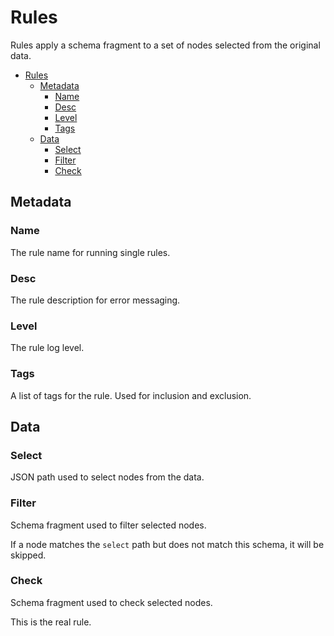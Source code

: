 # Rules

Rules apply a schema fragment to a set of nodes selected from the original data.

- [Rules](#rules)
  - [Metadata](#metadata)
    - [Name](#name)
    - [Desc](#desc)
    - [Level](#level)
    - [Tags](#tags)
  - [Data](#data)
    - [Select](#select)
    - [Filter](#filter)
    - [Check](#check)

## Metadata

### Name

The rule name for running single rules.

### Desc

The rule description for error messaging.

### Level

The rule log level.

### Tags

A list of tags for the rule. Used for inclusion and exclusion.

## Data

### Select

JSON path used to select nodes from the data.

### Filter

Schema fragment used to filter selected nodes.

If a node matches the `select` path but does not match this schema, it will be skipped.

### Check

Schema fragment used to check selected nodes.

This is the real rule.
